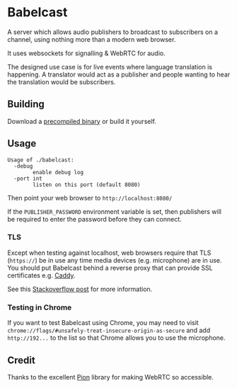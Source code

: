 # Babelcast

A server which allows audio publishers to broadcast to subscribers on a channel, using nothing more than a modern web browser.

It uses websockets for signalling & WebRTC for audio.

The designed use case is for live events where language translation is happening.
A translator would act as a publisher and people wanting to hear the translation would be subscribers.

## Building

Download a [precompiled binary](https://github.com/porjo/babelcast/releases/latest) or build it yourself.

## Usage

```
Usage of ./babelcast:
  -debug
        enable debug log
  -port int
        listen on this port (default 8080)
```

Then point your web browser to `http://localhost:8080/`

If the `PUBLISHER_PASSWORD` environment variable is set, then publishers will be required to enter the
password before they can connect.

### TLS

Except when testing against localhost, web browsers require that TLS (`https://`) be in use any time media devices (e.g. microphone) are in use. You should put Babelcast behind a reverse proxy that can provide SSL certificates e.g. [Caddy](https://github.com/caddyserver/caddy).

See this [Stackoverflow post](https://stackoverflow.com/a/34198101/202311) for more information.

### Testing in Chrome

If you want to test Babelcast using Chrome, you may need to visit `chrome://flags/#unsafely-treat-insecure-origin-as-secure` and add `http://192...` to the list so that Chrome allows you to use the microphone.

## Credit

Thanks to the excellent [Pion](https://github.com/pion/webrtc) library for making WebRTC so accessible.
